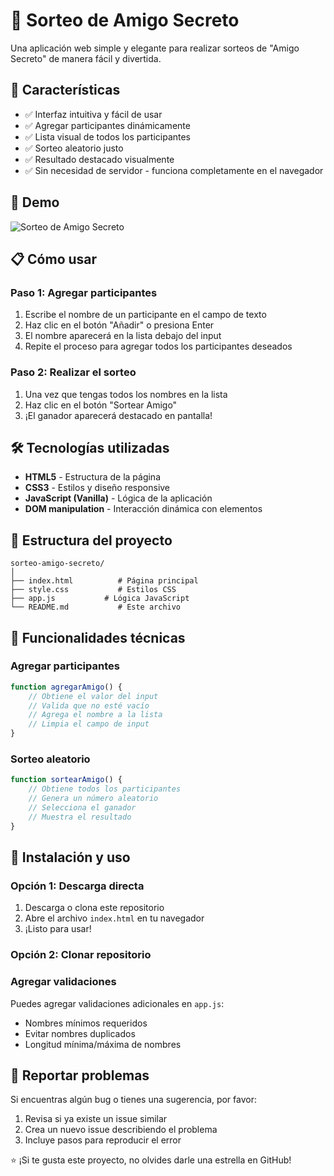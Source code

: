 # 🎁 Sorteo de Amigo Secreto

Una aplicación web simple y elegante para realizar sorteos de "Amigo Secreto" de manera fácil y divertida.

## 🌟 Características

- ✅ Interfaz intuitiva y fácil de usar
- ✅ Agregar participantes dinámicamente
- ✅ Lista visual de todos los participantes
- ✅ Sorteo aleatorio justo
- ✅ Resultado destacado visualmente
- ✅ Sin necesidad de servidor - funciona completamente en el navegador

## 🚀 Demo

![Sorteo de Amigo Secreto](https://img.shields.io/badge/Status-Funcionando-brightgreen)

## 📋 Cómo usar

### Paso 1: Agregar participantes
1. Escribe el nombre de un participante en el campo de texto
2. Haz clic en el botón "Añadir" o presiona Enter
3. El nombre aparecerá en la lista debajo del input
4. Repite el proceso para agregar todos los participantes deseados

### Paso 2: Realizar el sorteo
1. Una vez que tengas todos los nombres en la lista
2. Haz clic en el botón "Sortear Amigo"
3. ¡El ganador aparecerá destacado en pantalla!

## 🛠️ Tecnologías utilizadas

- **HTML5** - Estructura de la página
- **CSS3** - Estilos y diseño responsive
- **JavaScript (Vanilla)** - Lógica de la aplicación
- **DOM manipulation** - Interacción dinámica con elementos

## 📁 Estructura del proyecto

```
sorteo-amigo-secreto/
│
├── index.html          # Página principal
├── style.css           # Estilos CSS
├── app.js           # Lógica JavaScript
└── README.md           # Este archivo
```

## 🎯 Funcionalidades técnicas

### Agregar participantes
```javascript
function agregarAmigo() {
    // Obtiene el valor del input
    // Valida que no esté vacío
    // Agrega el nombre a la lista
    // Limpia el campo de input
}
```

### Sorteo aleatorio
```javascript
function sortearAmigo() {
    // Obtiene todos los participantes
    // Genera un número aleatorio
    // Selecciona el ganador
    // Muestra el resultado
}
```

## 🔧 Instalación y uso

### Opción 1: Descarga directa
1. Descarga o clona este repositorio
2. Abre el archivo `index.html` en tu navegador
3. ¡Listo para usar!

### Opción 2: Clonar repositorio

### Agregar validaciones
Puedes agregar validaciones adicionales en `app.js`:
- Nombres mínimos requeridos
- Evitar nombres duplicados
- Longitud mínima/máxima de nombres

## 🐛 Reportar problemas

Si encuentras algún bug o tienes una sugerencia, por favor:
1. Revisa si ya existe un issue similar
2. Crea un nuevo issue describiendo el problema
3. Incluye pasos para reproducir el error


⭐ ¡Si te gusta este proyecto, no olvides darle una estrella en GitHub!
